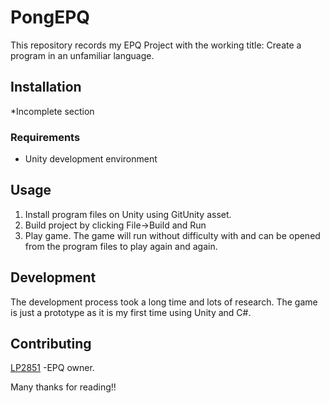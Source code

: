 # PongEPQ
This repository records my EPQ Project with the working title: Create a program in an unfamiliar language.

## Installation
*Incomplete section

### Requirements
* Unity development environment

## Usage
1. Install program files on Unity using GitUnity asset.
2. Build project by clicking File->Build and Run
3. Play game.
The game will run without difficulty with and can be opened from the program files to play again and again.

## Development
The development process took a long time and lots of research. The game is just a prototype as it is my first time using Unity and C#.

## Contributing
[LP2851](https://github.com/LP2851)
-EPQ owner.


Many thanks for reading!!

